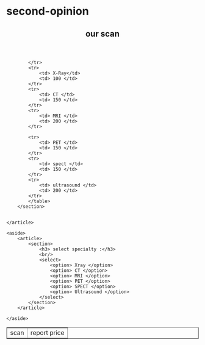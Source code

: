 # second-opinion
<article>
	<header class="head"> <h2> our scan</h2></header>
		<section>
			<table class="table1" border="1px">
			<tr class="first">
				<td >  scan  </td>
				<td> report price  </td>
				
			</tr>
			<tr>
				<td> X-Ray</td>
				<td> 100 </td>
			</tr>
			<tr>
				<td> CT </td>
				<td> 150 </td>
			</tr>
			<tr>
				<td> MRI </td>
				<td> 200 </td>
			</tr>
			
			<tr>
				<td> PET </td>
				<td> 150 </td>
			</tr>
			<tr>
				<td> spect </td>
				<td> 150 </td>
			</tr>
			<tr>
				<td> ultrasound </td>
				<td> 200 </td>
			</tr>
			</table>
		</section>
	
	
	</article>
	
	<aside>
		<article>
			<section>
				<h3> select specialty :</h3>
				<br/>
				<select>
					<option> Xray </option>
					<option> CT </option>
					<option> MRI </option>
					<option> PET </option>
				    <option> SPECT </option>
					<option> Ultrasound </option>
				</select>
			</section>
		</article>
	
	</aside>

